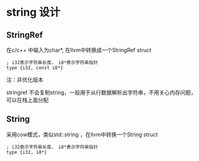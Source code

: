 # string 设计

## StringRef

在c/c++ 中输入为char*, 在llvm中转换成一个StringRef struct

```
; i32表示字符串长度， i8*表示字符串指针
type {i32, const i8*}
```

注：非优化版本

stringref
不会复制string，一般用于从行数据解析出字符串，不用关心内存问题，可以在栈上面分配

## String 

采用cow模式，类似std::string ，在llvm中转换一个String struct 

```
; i32表示字符串长度， i8*表示字符串指针
type {i32, i8*}
```





